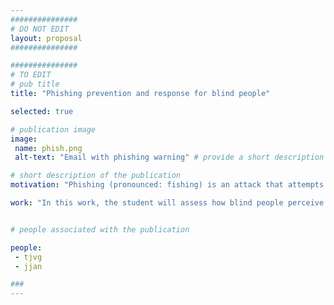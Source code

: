 ```yaml
---
###############
# DO NOT EDIT
layout: proposal
###############

###############
# TO EDIT
# pub title 
title: "Phishing prevention and response for blind people"

selected: true

# publication image
image: 
 name: phish.png
 alt-text: "Email with phishing warning" # provide a short description for the image #a11y

# short description of the publication
motivation: "Phishing (pronounced: fishing) is an attack that attempts to steal your money, or your identity, by getting you to reveal personal information -- such as credit card numbers, bank information, or passwords -- on websites that pretend to be legitimate. Browsers, e-mails and app clients already try to detect phishing attacks and provide cues to the users. However, blind people miss the global perspective and visual cues provided in these warnings.They jump to content and eventually fail to be warned."

work: "In this work, the student will assess how blind people perceive current warnings and cues, and will design new ways of preventing phishing for blind people. The plan includes developing a browser extension that is able to communicate warning and alerts to blind people in a variety of relevants web applications."


# people associated with the publication

people:
 - tjvg
 - jjan

###
---
```

    